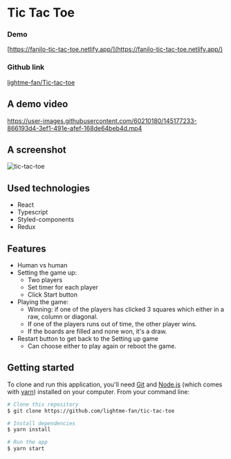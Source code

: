 # Tic Tac Toe

### Demo

[https://fanilo-tic-tac-toe.netlify.app/](https://fanilo-tic-tac-toe.netlify.app/)

### Github link

[lightme-fan/Tic-tac-toe](https://github.com/lightme-fan/tic-tac-toe)

## A demo video
https://user-images.githubusercontent.com/60210180/145177233-866193d4-3ef1-491e-afef-168de64beb4d.mp4

## A screenshot
![tic-tac-toe](https://user-images.githubusercontent.com/60210180/145177455-3c270c44-2bf1-4559-a028-9a2141485774.png)

## Used technologies
- React
- Typescript
- Styled-components
- Redux

## Features
- Human vs human
- Setting the game up:
  - Two players
  - Set timer for each player
  - Click Start button
- Playing the game:
  - Winning: if one of the players has clicked 3 squares which either in a raw, column or diagonal.
  - If one of the players runs out of time, the other player wins.
  - If the boards are filled and none won, it's a draw.
- Restart button to get back to the Setting up game
  - Can choose either to play again or reboot the game.

## Getting started

To clone and run this application, you'll need [Git](https://git-scm.com) and [Node.js](https://nodejs.org/en/download/) (which comes with [yarn](https://yarnpkg.com/)) installed on your computer. From your command line:

```bash
# Clone this repository
$ git clone https://github.com/lightme-fan/tic-tac-toe

# Install dependencies
$ yarn install

# Run the app
$ yarn start
```
